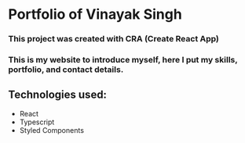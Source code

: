 # Portfolio of Vinayak Singh
 
### This project was created with CRA (Create React App)

### This is my website to introduce myself, here I put my skills, portfolio, and contact details.

## Technologies used:
- React
- Typescript
- Styled Components
 
